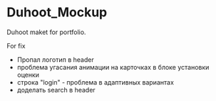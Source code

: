 # Duhoot_Mockup
Duhoot maket for portfolio.

For fix 
- Пропал логотип в header
- проблема угасания анимации на карточках в блоке установки оценки
- строка  "login"  - проблема в адаптивных вариантах
- доделать   search в  header
